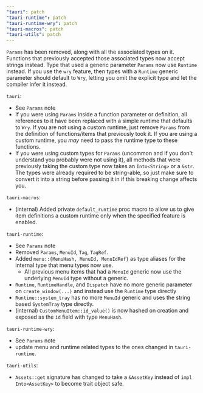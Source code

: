 ```yaml
---
"tauri": patch
"tauri-runtime": patch
"tauri-runtime-wry": patch
"tauri-macros": patch
"tauri-utils": patch
---
```


`Params` has been removed, along with all the associated types on it. Functions that previously accepted those
associated types now accept strings instead. Type that used a generic parameter `Params` now use `Runtime` instead. If
you use the `wry` feature, then types with a `Runtime` generic parameter should default to `Wry`, letting you omit the
explicit type and let the compiler infer it instead.

`tauri`:

* See `Params` note
* If you were using `Params` inside a function parameter or definition, all references to it have been replaced with a
  simple runtime that defaults to `Wry`. If you are not using a custom runtime, just remove `Params` from the definition
  of functions/items that previously took it. If you are using a custom runtime, you _may_ need to pass the runtime type
  to these functions.
* If you were using custom types for `Params` (uncommon and if you don't understand you probably were not using it), all
  methods that were previously taking the custom type now takes an `Into<String>` or a `&str`. The types were already
  required to be string-able, so just make sure to convert it into a string before passing it in if this breaking change
  affects you.

`tauri-macros`:

* (internal) Added private `default_runtime` proc macro to allow us to give item definitions a custom runtime only when
  the specified feature is enabled.

`tauri-runtime`:

* See `Params` note
* Removed `Params`, `MenuId`, `Tag`, `TagRef`.
* Added `menu::{MenuHash, MenuId, MenuIdRef}` as type aliases for the internal type that menu types now use.
  * All previous menu items that had a `MenuId` generic now use the underlying `MenuId` type without a generic.
* `Runtime`, `RuntimeHandle`, and `Dispatch` have no more generic parameter on `create_window(...)` and instead use the
  `Runtime` type directly
* `Runtime::system_tray` has no more `MenuId` generic and uses the string based `SystemTray` type directly.
* (internal) `CustomMenuItem::id_value()` is now hashed on creation and exposed as the `id` field with type `MenuHash`.

`tauri-runtime-wry`:

* See `Params` note
* update menu and runtime related types to the ones changed in `tauri-runtime`.

`tauri-utils`:

* `Assets::get` signature has changed to take a `&AssetKey` instead of `impl Into<AssetKey>` to become trait object
  safe.
